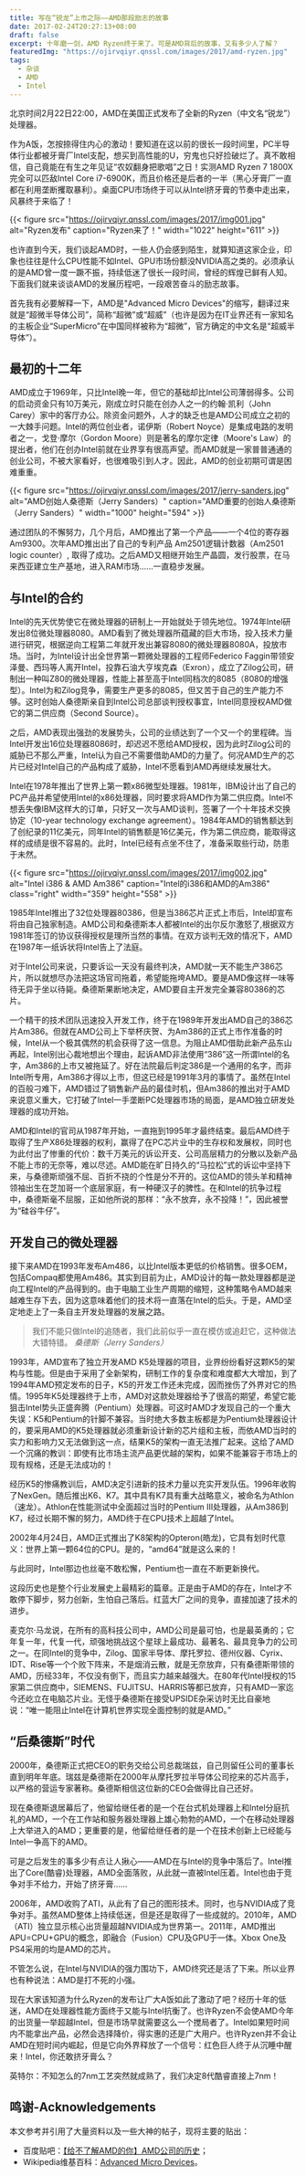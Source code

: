 ```yaml
---
title: 写在“锐龙”上市之际——AMD那段励志的故事
date: 2017-02-24T20:27:13+08:00
draft: false
excerpt: 十年磨一剑，AMD Ryzen终于来了。可是AMD背后的故事，又有多少人了解？
featuredImg: "https://ojirvqiyr.qnssl.com/images/2017/amd-ryzen.jpg"
tags:
  - 杂谈
  - AMD
  - Intel
---
```


北京时间2月22日22:00，AMD在美国正式发布了全新的Ryzen（中文名“锐龙”）处理器。

作为A饭，怎按捺得住内心的激动！要知道在这以前的很长一段时间里，PC半导体行业都被牙膏厂Intel支配，想买到高性能的U，穷鬼也只好捡破烂了。真不敢相信，自己竟能在有生之年见证“农奴翻身把歌唱”之日！实测AMD Ryzen 7 1800X完全可以匹敌Intel Core i7-6900K，而且价格还是后者的一半（黑心牙膏厂一直都在利用垄断攫取暴利）。桌面CPU市场终于可以从Intel挤牙膏的节奏中走出来，风暴终于来临了！

{{< figure src="https://ojirvqiyr.qnssl.com/images/2017/img001.jpg" alt="Ryzen发布" caption="Ryzen来了！" width="1022" height="611" >}}

也许直到今天，我们谈起AMD时，一些人仍会感到陌生，就算知道这家企业，印象也往往是什么CPU性能不如Intel、GPU市场份额没NVIDIA高之类的。必须承认的是AMD曾一度一蹶不振，持续低迷了很长一段时间，曾经的辉煌已鲜有人知。下面我们就来谈谈AMD的发展历程吧，一段艰苦奋斗的励志故事。

首先我有必要解释一下，AMD是"Advanced Micro Devices"的缩写，翻译过来就是“超微半导体公司”，简称“超微”或“超威”（也许是因为在IT业界还有一家知名的主板企业“SuperMicro”在中国同样被称为“超微”，官方确定的中文名是“超威半导体”）。

## 最初的十二年

AMD成立于1969年，只比Intel晚一年，但它的基础却比Intel公司薄弱得多。公司的启动资金只有10万美元，刚成立时只能在创办人之一的约翰·凯利（John Carey）家中的客厅办公。除资金问题外，人才的缺乏也是AMD公司成立之初的一大棘手问题。Intel的两位创业者，诺伊斯（Robert Noyce）是集成电路的发明者之一，戈登·摩尔（Gordon Moore）则是著名的摩尔定律（Moore's Law）的提出者，他们在创办Intel前就在业界享有很高声望。而AMD就是一家普普通通的创业公司，不被大家看好，也很难吸引到人才。因此，AMD的创业初期可谓是困难重重。

{{< figure src="https://ojirvqiyr.qnssl.com/images/2017/jerry-sanders.jpg" alt="AMD创始人桑德斯（Jerry Sanders）" caption="AMD重要的创始人桑德斯（Jerry Sanders）" width="1000" height="594" >}}

通过团队的不懈努力，几个月后，AMD推出了第一个产品——一个4位的寄存器Am9300。次年AMD推出出了自己的专利产品 Am2501逻辑计数器（Am2501 logic counter）, 取得了成功。之后AMD又相继开始生产晶圆，发行股票，在马来西亚建立生产基地，进入RAM市场……一直稳步发展。

## 与Intel的合约

Intel的先天优势使它在微处理器的研制上一开始就处于领先地位。1974年Intel研发出8位微处理器8080。AMD看到了微处理器所蕴藏的巨大市场，投入技术力量进行研究，根据逆向工程第二年就开发出兼容8080的微处理器8080A，投放市场。当时，为Intel设计出全世界第一颗微处理器的工程师Federico Faggin带领安泽曼、西玛等人离开Intel，投靠石油大亨埃克森（Exron），成立了Zilog公司，研制出一种叫Z80的微处理器，性能上甚至高于Intel同档次的8085（8080的增强型）。Intel为和Zilog竞争，需要生产更多的8085，但又苦于自己的生产能力不够。这时创始人桑德斯亲自到Intel公司总部谈判授权事宜，Intel同意授权AMD做它的第二供应商（Second Source）。

之后，AMD表现出强劲的发展势头，公司的业绩达到了一个又一个的里程碑。当Intel开发出16位处理器8086时，却迟迟不愿给AMD授权，因为此时Zilog公司的威胁已不那么严重，Intel认为自己不需要借助AMD的力量了。何况AMD生产的芯片已经对Intel自己的产品构成了威胁，Intel不愿看到AMD再继续发展壮大。

Intel在1978年推出了世界上第一颗x86微型处理器。1981年，IBM设计出了自己的PC产品并希望使用Intel的x86处理器，同时要求将AMD作为第二供应商。Intel不想丢失像IBM这样大的订单，只好又一次与AMD谈判，签署了一个十年技术交换协定（10-year technology exchange agreement）。1984年AMD的销售额达到了创纪录的11亿美元，同年Intel的销售额是16亿美元，作为第二供应商，能取得这样的成绩是很不容易的。此时，Intel已经有点坐不住了，准备采取些行动，防患于未然。

{{< figure src="https://ojirvqiyr.qnssl.com/images/2017/img002.jpg" alt="Intel i386 & AMD Am386" caption="Intel的i386和AMD的Am386" class="right" width="359" height="558" >}}

1985年Intel推出了32位处理器80386，但是当386芯片正式上市后，Intel却宣布将由自己独家制造。AMD公司和桑德斯本人都被Intel的出尔反尔激怒了,根据双方1981年签订的协议获得授权是理所当然的事情。在双方谈判无效的情况下，AMD在1987年一纸诉状将Intel告上了法庭。

对于Intel公司来说，只要诉讼一天没有最终判决，AMD就一天不能生产386芯片，所以就想尽办法把这场官司拖着，希望能拖垮AMD。要是AMD像这样一味等待无异于坐以待毙。桑德斯果断地决定，AMD要自主开发完全兼容80386的芯片。

一个精干的技术团队迅速投入开发工作，终于在1989年开发出AMD自己的386芯片Am386。但就在AMD公司上下举杯庆贺、为Am386的正式上市作准备的时候，Intel从一个极其偶然的机会获得了这一信息。为阻止AMD借助此新产品东山再起，Intel别出心裁地想出个理由，起诉AMD非法使用“386”这一所谓Intel的名字，Am386的上市又被拖延了。好在法院最后判定386是一个通用的名字，而非Intel所专用，Am386才得以上市，但这已经是1991年3月的事情了。虽然在Intel的百般刁难下，AMD错过了销售新产品的最佳时机，但Am386的推出对于AMD来说意义重大，它打破了Intel一手垄断PC处理器市场的局面，是AMD独立研发处理器的成功开始。

AMD和Intel的官司从1987年开始，一直拖到1995年才最终结束。最后AMD终于取得了生产X86处理器的权利，赢得了在PC芯片业中的生存权和发展权，同时也为此付出了惨重的代价：数千万美元的诉讼开支、公司高层精力的分散以及新产品不能上市的无奈等，难以尽述。AMD能在旷日持久的“马拉松”式的诉讼中坚持下来，与桑德斯顽强不屈、百折不挠的个性是分不开的。这位AMD的领头羊和精神领袖出生在芝加哥一个底层家庭，有一种硬汉子的脾性。在和Intel的抗争过程中，桑德斯毫不屈服，正如他所说的那样：“永不放弃，永不投降！”，因此被誉为“硅谷牛仔”。

## 开发自己的微处理器

接下来AMD在1993年发布Am486，以比Intel版本更低的价格销售。很多OEM，包括Compaq都使用Am486。其实到目前为止，AMD设计的每一款处理器都是逆向工程Intel的产品得到的。由于电脑工业生产周期的缩短，这种策略令AMD越来越难生存下去，因为这意味着他们的技术将一直落在Intel的后头。于是，AMD坚定地走上了一条自主开发处理器的发展之路。

> 我们不能只做Intel的追随者，我们此前似乎一直在模仿或追赶它，这种做法大错特错。
  <cite>桑德斯（Jerry Sanders）</cite>

1993年，AMD宣布了独立开发AMD K5处理器的项目，业界纷纷看好这颗K5的架构与性能。但是由于采用了全新架构，研制工作的复杂度和难度都大大增加，到了1994年AMD预定发布的日子，K5的开发工作还未完成，因而挫伤了外界对它的热情。1995年K5处理器终于上市，AMD对这款处理器给予了很高的期望，希望它能狙击Intel势头正盛奔腾（Pentium）处理器。可这时AMD才发现自己的一个重大失误：K5和Pentium的针脚不兼容。当时绝大多数主板都是为Pentium处理器设计的，要采用AMD的K5处理器就必须重新设计新的芯片组和主板，而依AMD当时的实力和影响力又无法做到这一点，结果K5的架构一直无法推广起来。这给了AMD一个沉痛的教训：即使有比市场主流产品更优越的架构，如果不能兼容于市场上的现有规格，还是无法成功的！

经历K5的惨痛教训后，AMD决定引进新的技术力量以充实开发队伍。1996年收购了NexGen。随后推出K6、K7。其中具有K7具有重大战略意义，被命名为Athlon（速龙）。Athlon在性能测试中全面超过当时的Pentium Ⅲ处理器，从Am386到K7，经过长期不懈的努力，AMD终于在CPU技术上超越了Intel。

2002年4月24日，AMD正式推出了K8架构的Opteron(皓龙)，它具有划时代意义：世界上第一颗64位的CPU。是的，“amd64”就是这么来的！

与此同时，Intel那边也丝毫不敢松懈，Pentium也一直在不断更新换代。

这段历史也是整个行业发展史上最精彩的篇章。正是由于AMD的存在，Intel才不敢停下脚步，努力创新，生怕自己落后。红蓝大厂之间的竞争，直接加速了技术的进步。

麦克尔·马龙说，在所有的高科技公司中，AMD公司是最可怕，也是最英勇的；它年复一年，代复一代，顽强地挑战这个星球上最成功、最著名、最具竞争力的公司之一。在同Intel的竞争中，Zilog、国家半导体、摩托罗拉、德州仪器、Cyrix、IDT、Rise等一个个败下阵来，不是烟消云散，就是无奈放弃，只有桑德斯带领的AMD，历经33年，不仅没有倒下，而且实力越来越强大。在80年代Intel授权的15家第二供应商中，SIEMENS、FUJITSU、HARRIS等都已放弃，只有AMD一家迄今还屹立在电脑芯片业。无怪乎桑德斯在接受UPSIDE杂采访时无比自豪地说：“唯一能阻止Intel在计算机世界实现全面控制的就是AMD。”

## “后桑德斯”时代

2000年，桑德斯正式把CEO的职务交给公司总裁瑞兹，自己则留任公司的董事长直到明年年底。瑞兹是桑德斯在2000年从摩托罗拉半导体公司挖来的芯片高手，以严格的营运专家著称。桑德斯相信这位新的CEO会做得比自己还好。

现在桑德斯退居幕后了，他留给继任者的是一个在台式机处理器上和Intel分庭抗礼的AMD，一个在工作站和服务器处理器上雄心勃勃的AMD，一个在移动处理器上大举进入的AMD；更重要的是，他留给继任者的是一个在技术创新上已经能与Intel一争高下的AMD。

可是之后发生的事多少有点让人揪心——AMD在与Intel的竞争中落后了。Intel推出了Core(酷睿)处理器，AMD全面落败，从此就一直被Intel压着。Intel也由于竞争对手不给力，开始了挤牙膏……

2006年，AMD收购了ATI，从此有了自己的图形技术。同时，也与NVIDIA成了竞争对手。虽然AMD整体上持续低迷，但是还是取得了一些成就的。2010年，AMD（ATI）独立显示核心出货量超越NVIDIA成为世界第一。2011年，AMD推出APU=CPU+GPU的概念，即融合（Fusion）CPU及GPU于一体。Xbox One及PS4采用的均是AMD的芯片。

不管怎么说，在Intel与NVIDIA的强力围功下，AMD终究还是活了下来。所以业界也有种说法：AMD是打不死的小强。

现在大家该知道为什么Ryzen的发布让广大A饭如此了激动了吧？经历十年的低迷，AMD在处理器性能方面终于又能与Intel抗衡了。也许Ryzen不会使AMD今年的出货量一举超越Intel，但是市场早就需要这么一个搅局者了。Intel如果短时间内不能拿出产品，必然会选择降价，得实惠的还是广大用户。也许Ryzen并不会让AMD在短时间内崛起，但是它向外界释放了一个信号：红色巨人终于从沉睡中醒来！Intel，你还敢挤牙膏么？

英特尔：不知怎么的7nm工艺突然就成熟了，我们决定8代酷睿直接上7nm！

## 鸣谢-Acknowledgements

本文参考并引用了大量资料以及一些大神的帖子，现将主要的贴出：

* 百度贴吧：[【给不了解AMD的你】AMD公司的历史](http://tieba.baidu.com/p/762849907)；
* Wikipedia维基百科：[Advanced Micro Devices](https://en.wikipedia.org/wiki/Advanced_Micro_Devices)。
